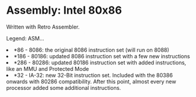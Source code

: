 # Assembly: Intel 80x86

Written with Retro Assembler.

Legend:
    ASM...
    <li> *86  - 8086: the original 8086 instruction set (will run on 8088)</li>
    <li>*186  - 80186: updated 8086 instruction set with a few new instructions</li>
    <li>*286  - 80286: updated 80186 instruction set with added instructions, like an MMU and Protected Mode</li>
    <li> *32  - IA-32: new 32-Bit instruction set. Included with the 80386 onwards with 80286 compatibility. After this point, almost every new processor added some additional instructions.</li>
    
